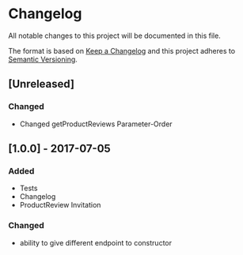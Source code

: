 # Changelog
All notable changes to this project will be documented in this file.

The format is based on [Keep a Changelog](http://keepachangelog.com/en/1.0.0/)
and this project adheres to [Semantic Versioning](http://semver.org/spec/v2.0.0.html).

## [Unreleased]
### Changed
- Changed getProductReviews Parameter-Order

## [1.0.0] - 2017-07-05
### Added
- Tests
- Changelog
- ProductReview Invitation

### Changed
- ability to give different endpoint to constructor
